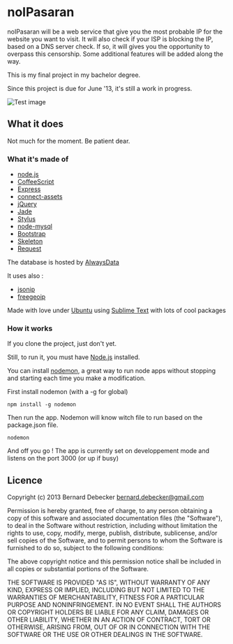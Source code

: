 
# noIPasaran

noIPasaran will be a web service that give you the most probable IP for the website you want to visit.
It will also check if your ISP is blocking the IP, based on a DNS server check. If so, it will gives you the opportunity to overpass this censorship.
Some additional features will be added along the way.

This is my final project in my bachelor degree. 

Since this project is due for June '13, it's still a work in progress.

![Test image](t9_node.PNG)


## What it does

Not much for the moment. Be patient dear.


### What it's made of

+ [node.js][1]
+ [CoffeeScript][10]
+ [Express][2]
+ [connect-assets][14]
+ [jQuery][13]
+ [Jade][3]
+ [Stylus][9]
+ [node-mysql][5]
+ [Bootstrap][4]
+ [Skeleton][6]
+ [Request][17]

The database is hosted by [AlwaysData][7]

It uses also : 

+ [jsonip][11]
+ [freegeoip][12]

Made with love under [Ubuntu][15] using [Sublime Text][16] with lots of cool packages


### How it works

If you clone the project, just don't yet.

Still, to run it, you must have [Node.js][1] installed.

You can install [nodemon][8], a great way to run node apps without stopping and starting each time you make a modification.

First install nodemon (with a -g for global)

	npm install -g nodemon

Then run the app. Nodemon will know witch file to run based on the package.json file.

	nodemon

And off you go !
The app is currently set on developpement mode and listens on the port 3000 (or up if busy)


## Licence

Copyright (c) 2013 Bernard Debecker <bernard.debecker@gmail.com>

Permission is hereby granted, free of charge, to any person
obtaining a copy of this software and associated documentation
files (the "Software"), to deal in the Software without
restriction, including without limitation the rights to use,
copy, modify, merge, publish, distribute, sublicense, and/or sell
copies of the Software, and to permit persons to whom the
Software is furnished to do so, subject to the following
conditions:

The above copyright notice and this permission notice shall be
included in all copies or substantial portions of the Software.

THE SOFTWARE IS PROVIDED "AS IS", WITHOUT WARRANTY OF ANY KIND,
EXPRESS OR IMPLIED, INCLUDING BUT NOT LIMITED TO THE WARRANTIES
OF MERCHANTABILITY, FITNESS FOR A PARTICULAR PURPOSE AND
NONINFRINGEMENT. IN NO EVENT SHALL THE AUTHORS OR COPYRIGHT
HOLDERS BE LIABLE FOR ANY CLAIM, DAMAGES OR OTHER LIABILITY,
WHETHER IN AN ACTION OF CONTRACT, TORT OR OTHERWISE, ARISING
FROM, OUT OF OR IN CONNECTION WITH THE SOFTWARE OR THE USE OR
OTHER DEALINGS IN THE SOFTWARE.

[1]:http://nodejs.org/
[2]:http://expressjs.com
[3]:http://jade-lang.com/
[4]:http://twitter.github.io/bootstrap/
[5]:https://github.com/felixge/node-mysql
[6]:https://github.com/EtienneLem/skeleton
[7]:https://www.alwaysdata.com/
[8]:https://github.com/remy/nodemon
[9]:http://learnboost.github.io/stylus/
[10]:http://coffeescript.org/
[11]:http://jsonip.com
[12]:http://jsonip.com
[13]:http://jquery.com/
[14]:https://github.com/adunkman/connect-assets
[15]:http://www.ubuntu.com/
[16]:http://www.sublimetext.com/
[17]:https://github.com/mikeal/request